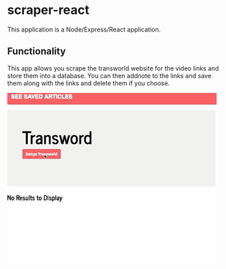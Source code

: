 # scraper-react
This application is a Node/Express/React application. 

## Functionality
This app allows you scrape the transworld website for the video links and store them into a database. You can then addnote to the links and save them along with the links and delete them if you choose. 



![alt text](https://raw.githubusercontent.com/snowghost24/scraper-react/master/transworld.gif)
